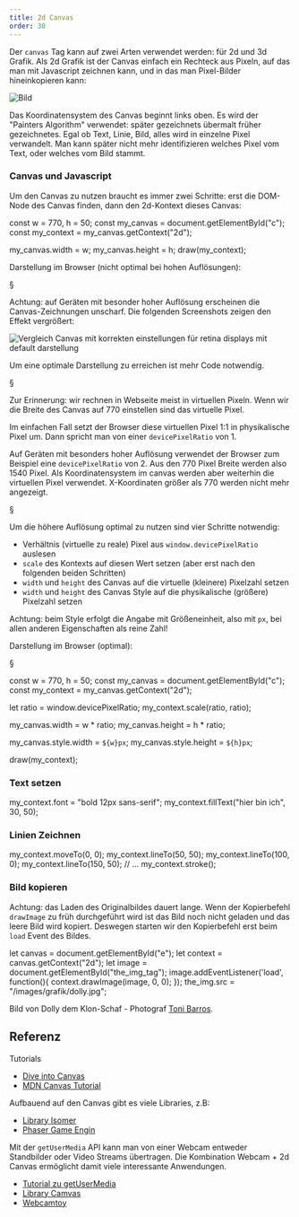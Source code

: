 ```yaml
---
title: 2d Canvas
order: 30
---
```


Der `canvas` Tag kann auf zwei Arten verwendet werden: für 2d und 3d Grafik.
Als 2d Grafik ist der Canvas einfach ein Rechteck aus Pixeln, auf das
man mit Javascript zeichnen kann, und in das man Pixel-Bilder hineinkopieren kann:

![Bild](/images/canvas.png)

Das Koordinatensystem des Canvas beginnt links oben. Es wird der "Painters Algorithm"
verwendet: später gezeichnets übermalt früher gezeichnetes. Egal ob Text, Linie,
Bild, alles wird in einzelne Pixel verwandelt. Man kann später nicht mehr identifizieren
welches Pixel vom Text, oder welches vom Bild stammt.

### Canvas und Javascript

Um den Canvas zu nutzen braucht es immer zwei Schritte:
erst die DOM-Node des Canvas finden, dann den 2d-Kontext dieses
Canvas:

<javascript>
const w = 770, h = 50;
const my_canvas = document.getElementById("c");
const my_context = my_canvas.getContext("2d");

my_canvas.width = w;
my_canvas.height = h;
draw(my_context);
</javascript>

Darstellung im Browser (nicht optimal bei hohen Auflösungen):

<canvas id="c1" style="width:770px; height: 50px"></canvas>

§

Achtung: auf Geräten mit besonder hoher Auflösung erscheinen die Canvas-Zeichnungen unscharf. Die folgenden Screenshots zeigen den Effekt vergrößert:

![Vergleich Canvas mit korrekten einstellungen für retina displays mit default darstellung](/images/grafik/canvas-retina-vergleich.png)

Um eine optimale Darstellung zu erreichen ist mehr Code notwendig.

§

Zur Erinnerung: wir rechnen in Webseite meist in virtuellen Pixeln. Wenn wir die Breite des Canvas auf 770 einstellen sind das virtuelle Pixel.  

Im einfachen Fall setzt  der Browser diese virtuellen Pixel  1:1 in physikalische Pixel um.  Dann spricht man von einer `devicePixelRatio` von 1. 

Auf Geräten mit besonders hoher Auflösung verwendet der Browser zum Beispiel eine `devicePixelRatio` von 2.  Aus den 770 Pixel Breite werden also 1540 Pixel.  Als Koordinatensystem im canvas werden
aber weiterhin die virtuellen Pixel verwendet. X-Koordinaten größer als 770 werden nicht mehr angezeigt. 

§

Um die höhere Auflösung optimal zu nutzen sind vier Schritte notwendig:

* Verhältnis (virtuelle zu reale) Pixel aus `window.devicePixelRatio` auslesen
* `scale` des Kontexts auf diesen Wert setzen (aber erst nach den folgenden beiden Schritten)
* `width` und `height` des Canvas auf die virtuelle (kleinere) Pixelzahl setzen
* `width` und `height` des Canvas Style auf die physikalische (größere) Pixelzahl setzen

Achtung: beim Style erfolgt die Angabe mit Größeneinheit, also mit `px`, bei allen anderen Eigenschaften als reine Zahl!

Darstellung im Browser (optimal):

<canvas id="c2"  style="width:770px; height: 50px"></canvas>

§

<javascript>
const w = 770, h = 50;
const my_canvas = document.getElementById("c");
const my_context = my_canvas.getContext("2d");

let ratio = window.devicePixelRatio;
my_context.scale(ratio, ratio);

my_canvas.width = w * ratio;
my_canvas.height = h * ratio;

my_canvas.style.width = `${w}px`;
my_canvas.style.height = `${h}px`;

draw(my_context);
</javascript>


### Text setzen

<javascript>
my_context.font = "bold 12px sans-serif";
my_context.fillText("hier bin ich", 30, 50);
</javascript>

<canvas id="c3"  style="width:770px; height: 50px"></canvas>


### Linien Zeichnen

<javascript>
my_context.moveTo(0, 0);
my_context.lineTo(50, 50);
my_context.lineTo(100, 0);
my_context.lineTo(150, 50);
// ...
my_context.stroke();
</javascript>

<canvas id="c4"  style="width:770px; height: 50px"></canvas>

### Bild kopieren

Achtung: das Laden des Originalbildes dauert lange. Wenn der Kopierbefehl `drawImage` zu früh durchgeführt wird ist das Bild noch nicht geladen und das leere Bild wird kopiert. Deswegen starten wir den Kopierbefehl erst beim `load` Event des  Bildes.

<javascript>
let canvas = document.getElementById("e");
let context = canvas.getContext("2d");
let image = document.getElementById("the_img_tag");
image.addEventListener('load', function(){
  context.drawImage(image, 0, 0);
});
the_img.src = "/images/grafik/dolly.jpg";
</javascript>

<img id="the_img_tag">

Bild von Dolly dem Klon-Schaf - Photograf [Toni Barros](https://www.flickr.com/photos/12793495@N05/3233344867/).

<canvas id="c5"  style="width:770px; height: 50px"></canvas>


## Referenz

Tutorials

* [Dive into Canvas](http://diveintohtml5.info/canvas.html)
* [MDN Canvas Tutorial](https://developer.mozilla.org/en-US/docs/Web/API/Canvas_API/Tutorial/Using_images)

Aufbauend auf den Canvas gibt es viele Libraries, z.B:

* [Library Isomer](http://jdan.github.io/isomer/)
* [Phaser Game Engin](http://phaser.io/)

Mit der `getUserMedia` API kann man von einer Webcam entweder
Standbilder oder Video Streams übertragen. Die Kombination
Webcam + 2d Canvas ermöglicht damit viele interessante Anwendungen.

* [Tutorial zu getUserMedia](http://www.html5rocks.com/en/tutorials/getusermedia/intro/)
* [Library Camvas](https://github.com/cbrandolino/camvas)
* [Webcamtoy](https://webcamtoy.com/)

<script src="/images/grafik/canvas.js"></script>
